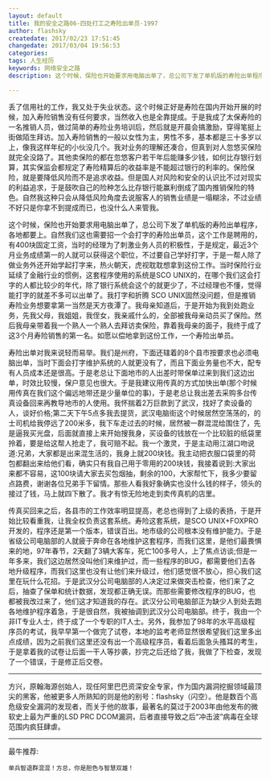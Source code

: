 ```yaml
---
layout: default
title: 我的安全之路06-四处打工之寿险出单员-1997
author: flashsky
createdate: 2017/02/23 17:51:45
changedate: 2017/03/04 19:56:53
categories:
tags: 人生经历
keywords: 网络安全之路
description: 这个时候，保险也开始要求用电脑出单了，总公司下发了单机版的寿险出单程序，各地都要上。自然我们这也需要招一个会打字的寿险出单员，这个工作是聘用的， 有400块固定工资，当时的经理为了刺激业

---
```


丢了信用社的工作，我又处于失业状态。这个时候正好是寿险在国内开始开展的时候，加入寿险销售没有任何要求，当然收入也是全靠提成。于是我成了太保寿险的一名推销人员，做过简单的寿险业务培训后，然后就是开晨会搞激励，穿得笔挺上街做陌生拜访。加入寿险销售的一般以女性为主，男性不多，基本都是三十多岁以上，像我这样年纪的小伙没几个。我对业务的理解还凑合，但真到对人忽悠买保险就完全没路了。其他卖保险的都在忽悠客户若干年后能赚多少钱，如何比存银行划算，其实保监会都规定了寿险精算后的收益率是不能超过银行的利率的。保险保险，就是要降低风险而不是追求收益。但是国人对风险和安全的认识比不过对现实的利益追求，于是鼓吹自己的险种怎么比存银行能赢利倒成了国内推销保险的特色。自然我这种只会从降低风险角度去说服客人的销售业绩是一塌糊涂，不过业绩不好只是你拿不到提成而已，也没什么人来管我。

这个时候，保险也开始要求用电脑出单了，总公司下发了单机版的寿险出单程序，各地都要上。自然我们这也需要招一个会打字的寿险出单员，这个工作是聘用的， 有400块固定工资，当时的经理为了刺激业务人员的积极性，于是规定，最近3个月业务成绩第一的人就可以获得这个职位，不过要自己学好打字，于是一帮人除了做业务外还开始学起打字来，热火朝天，虎视耽耽想拿到这份工作。当时保险行业延续了金融行业的惯例，这套程序使用的系统是SCO UNIX的，在哪个我们这会打字的人都比较少的年代，除了银行系统会这个的就更少了，不过经理也不懂，觉得能打字的就差不多可以出单了。我打字和折腾 SCO UNIX固然没问题，但是推销寿险业务想要拿第一当然是天方夜潭了。我母亲知道后，于是开始为我到处跑业务，先我父母，我姐姐，我侄女，我亲戚什么的，全部被我母亲动员买了保险。然后我母亲带着我一个熟人一个熟人去拜访卖保险，靠着我母亲的面子，我终于成了这3个月寿险销售的第一名。如愿以偿地拿到这份工作，一个寿险出单员。

寿险出单对我来说轻而易举。我们是州府，下面还辖着的8个县市按要求也必须电脑出单，当时下面会打字维护系统的人就更没有了，而且下面业务量也不大，配专有人员成本还是很高。于是老总让下面地市的人出差时带保单过来到我们这边出单，时效比较慢，保户意见也很大。于是我建议用传真的方式加快出单(那个时候用传真在我们这个偏远地带还是少量单位的事)，于是老总让我出差去采购多台传真设备回来再教导地市的人使用。我怀揣着2万巨款到了武汉，找好了卖设备的人，谈好价格;第二天下午5点多我去提货，武汉电脑街这个时候居然空荡荡的，的士司机给我停远了200米多，我下车走过去的时候，居然被一群混混给围住了，先是逼我买光盘，后面就直接上来开始搜我身，买设备的钱放在一个比较脏的纸袋里拎着，要是给这帮人抢走了，我可赔不起。我一个激灵，于是主动用江湖口吻说道:兄弟，大家都是出来混生活的，我身上就200块钱。我主动把衣服口袋里的荷包都翻出来给他们看，确实只有我自己用于零用的200块钱，我接着说到:大家出来都不容易，这100块请大家去买包烟抽，剩余的100，大家帮忙下，我多少要留点路费，谢谢各位兄弟手下留情。那些人看我好象确实也没什么钱的样子，领头的接过了钱，马上就四下散了。我才有惊无险地走到卖传真机的店里。

传真买回来之后，各县市的工作效率明显提高，老总也得到了上级的表扬，于是开始比较看重我，让我全权负责这套系统。寿险这套系统，是SCO UNIX+FOXPRO开发的，程序还是第一个版本，错误百出。地市级的公司根本没有维护能力。于是省级公司电脑部的人就疲于奔命在各地维护这套程序，而我们这里，是他们最畏惧来的地，97年春节，2天翻了3辆大客车，死亡100多号人，上了焦点访谈;但是一年多来，我们这边居然没叫他们来维护过，而一些程序的BUG，都需要他们去各地升级程序，而我们这里也没有让他们来升级过，他们感觉很不放心，担心我们这里在玩什么花招。于是武汉分公司电脑部的人决定过来做突击检查，他们来了之后，抽查了保单和统计数据，发现都正确无误。而那些需要修改程序的BUG，也都被我改过来了，他们这才知道我的存在。武汉分公司电脑部正为缺少人到处去跑各地维护程序着急，于是很自然，我被抽调到武汉分公司电脑部。终于，我由一个非IT专业人士，终于成了一个专职的IT人士。另外，我参加了98年的水平高级程序员的考试，我早早第一个做完了试卷，本地的监考老师显然很希望我们这里多出点成绩，因为之前我们这里还没有出一个高级程序员，看着后面急头搔耳的考生，于是拿着我的试卷让后面一干人等抄袭，抄完之后还给了我，我做了下检查，发现了一个错误，于是修正后交卷。 

----

方兴，原翰海源创始人，现任阿里巴巴资深安全专家，作为国内漏洞挖掘领域最顶尖的黑客，他被更多人所熟知的则是他的别号：flashsky（闪空）。他是数百个高危级安全漏洞的发现者，而关于他的故事，最著名的莫过于2003年由他发布的微软史上最为严重的LSD PRC DCOM漏洞，后者直接导致之后“冲击波”病毒在全球范围内疯狂肆虐。

----

最牛推荐:

	单兵智退群混混！方总，你是胆色与智慧双雄！



